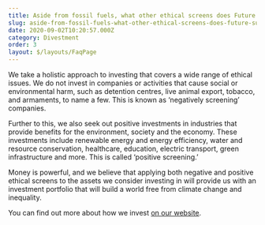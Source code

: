 ```yaml
---
title: Aside from fossil fuels, what other ethical screens does Future Super have?
slug: aside-from-fossil-fuels-what-other-ethical-screens-does-future-super-have
date: 2020-09-02T10:20:57.000Z
category: Divestment
order: 3
layout: $/layouts/FaqPage
---
```


We take a holistic approach to investing that covers a wide range of ethical issues. We do not invest in companies or activities that cause social or environmental harm, such as detention centres, live animal export, tobacco, and armaments, to name a few. This is known as ‘negatively screening’ companies.

Further to this, we also seek out positive investments in industries that provide benefits for the environment, society and the economy. These investments include renewable energy and energy efficiency, water and resource conservation, healthcare, education, electric transport, green infrastructure and more. This is called ‘positive screening.’

Money is powerful, and we believe that applying both negative and positive ethical screens to the assets we consider investing in will provide us with an investment portfolio that will build a world free from climate change and inequality.

You can find out more about how we invest [on our website](https://www.futuresuper.com.au/how-we-invest).
